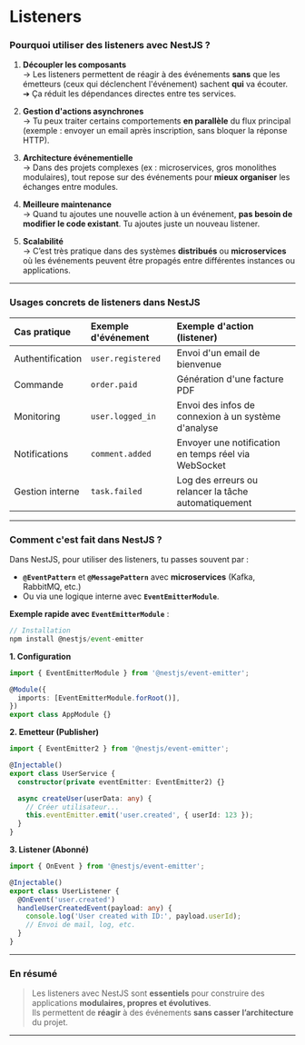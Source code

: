 # Listeners

### Pourquoi utiliser des **listeners** avec NestJS ?

1. **Découpler les composants**  
   → Les listeners permettent de réagir à des événements **sans** que les émetteurs (ceux qui déclenchent l'événement) sachent **qui** va écouter.  
   ➔ Ça réduit les dépendances directes entre tes services.

2. **Gestion d'actions asynchrones**  
   → Tu peux traiter certains comportements **en parallèle** du flux principal (exemple : envoyer un email après inscription, sans bloquer la réponse HTTP).

3. **Architecture événementielle**  
   → Dans des projets complexes (ex : microservices, gros monolithes modulaires), tout repose sur des événements pour **mieux organiser** les échanges entre modules.

4. **Meilleure maintenance**  
   → Quand tu ajoutes une nouvelle action à un événement, **pas besoin de modifier le code existant**. Tu ajoutes juste un nouveau listener.

5. **Scalabilité**  
   → C’est très pratique dans des systèmes **distribués** ou **microservices** où les événements peuvent être propagés entre différentes instances ou applications.

---

### Usages concrets de listeners dans NestJS

| Cas pratique | Exemple d'événement | Exemple d'action (listener) |
|:------------|:--------------------|:----------------------------|
| Authentification | `user.registered` | Envoi d'un email de bienvenue |
| Commande | `order.paid` | Génération d'une facture PDF |
| Monitoring | `user.logged_in` | Envoi des infos de connexion à un système d'analyse |
| Notifications | `comment.added` | Envoyer une notification en temps réel via WebSocket |
| Gestion interne | `task.failed` | Log des erreurs ou relancer la tâche automatiquement |

---

### Comment c'est fait dans NestJS ?

Dans NestJS, pour utiliser des listeners, tu passes souvent par :

- **`@EventPattern`** et **`@MessagePattern`** avec **microservices** (Kafka, RabbitMQ, etc.)
- Ou via une logique interne avec **`EventEmitterModule`**.

**Exemple rapide avec `EventEmitterModule`** :
```typescript
// Installation
npm install @nestjs/event-emitter
```

**1. Configuration**
```typescript
import { EventEmitterModule } from '@nestjs/event-emitter';

@Module({
  imports: [EventEmitterModule.forRoot()],
})
export class AppModule {}
```

**2. Emetteur (Publisher)**
```typescript
import { EventEmitter2 } from '@nestjs/event-emitter';

@Injectable()
export class UserService {
  constructor(private eventEmitter: EventEmitter2) {}

  async createUser(userData: any) {
    // Créer utilisateur...
    this.eventEmitter.emit('user.created', { userId: 123 });
  }
}
```

**3. Listener (Abonné)**
```typescript
import { OnEvent } from '@nestjs/event-emitter';

@Injectable()
export class UserListener {
  @OnEvent('user.created')
  handleUserCreatedEvent(payload: any) {
    console.log('User created with ID:', payload.userId);
    // Envoi de mail, log, etc.
  }
}
```

---

### En résumé
> Les listeners avec NestJS sont **essentiels** pour construire des applications **modulaires, propres et évolutives**.  
> Ils permettent de **réagir** à des événements **sans casser l’architecture** du projet.

---
